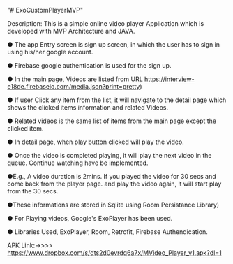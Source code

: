 "# ExoCustomPlayerMVP" 

Description​: This is a simple online video player Application which is developed with MVP Architecture and JAVA.
 
● The app Entry screen is sign up screen, in which the user has to sign in using his/her google account.

● Firebase google authentication is used for the sign up.

● In the main page, Videos are listed from URL ​https://interview-e18de.firebaseio.com/media.json?print=pretty​)

● If user Click any item from the list, it will navigate to the detail page which shows the clicked items information and related Videos.

● Related videos is the same list of items from the main page except the clicked item.

● In detail page, when play button clicked will play the video.

● Once the video is completed playing, it will play the next video in the queue. Continue watching have be implemented.

●E.g., A video duration is 2mins. If you played the video for 30 secs and come back from the player page. and play the video again, it will start play from the 30 secs.

●These informations are stored in Sqlite using Room Persistance Library)

● For Playing videos, Google's ExoPlayer has been used.


● Libraries Used, ExoPlayer, Room, Retrofit, Firebase Authendication.



APK Link:->>>>  https://www.dropbox.com/s/dts2d0evrdq6a7x/MVideo_Player_v1.apk?dl=1

